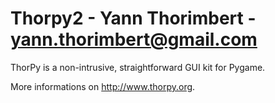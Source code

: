 # Thorpy2 - Yann Thorimbert - yann.thorimbert@gmail.com
ThorPy is a non-intrusive, straightforward GUI kit for Pygame.

More informations on http://www.thorpy.org.